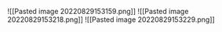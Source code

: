 ![[Pasted image 20220829153159.png]]
![[Pasted image 20220829153218.png]]
![[Pasted image 20220829153229.png]]